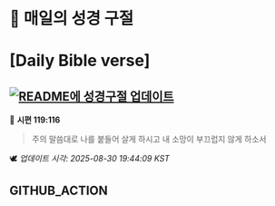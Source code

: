 # 🙏 매일의 성경 구절
# [Daily Bible verse]
## [![README에 성경구절 업데이트](https://github.com/DONGSUKA/first_test/actions/workflows/update-readme-bible.yml/badge.svg)](https://github.com/DONGSUKA/first_test/actions/workflows/update-readme-bible.yml)
<!-- START_BIBLE_VERSE -->
📖 **시편 119:116**
> 주의 말씀대로 나를 붙들어 살게 하시고 내 소망이 부끄럽지 않게 하소서

🕊️ _업데이트 시각: 2025-08-30 19:44:09 KST_
  <!-- END_BIBLE_VERSE -->
## GITHUB_ACTION
